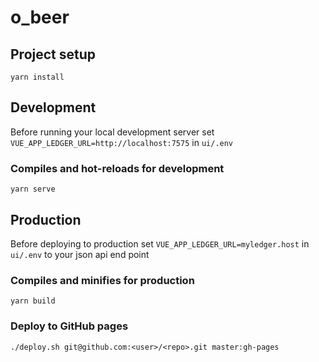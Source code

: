 # o_beer

## Project setup
```
yarn install
```

## Development
Before running your local development server set `VUE_APP_LEDGER_URL=http://localhost:7575` in `ui/.env`

### Compiles and hot-reloads for development
```
yarn serve
```

## Production

Before deploying to production set `VUE_APP_LEDGER_URL=myledger.host` in `ui/.env` to your json api end point

### Compiles and minifies for production
```
yarn build
```

### Deploy to GitHub pages
```
./deploy.sh git@github.com:<user>/<repo>.git master:gh-pages
```